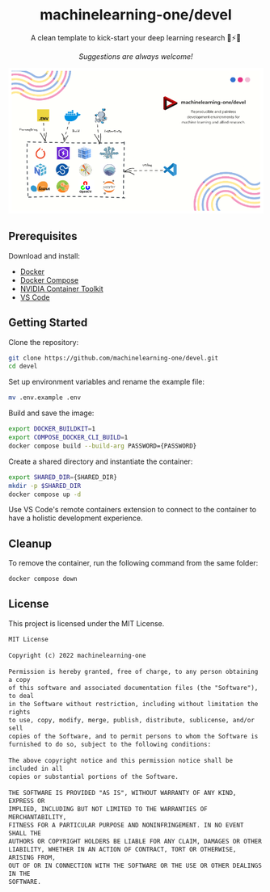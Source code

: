<div align="center">

# machinelearning-one/devel

A clean template to kick-start your deep learning research 🚀⚡🔥<br>

_Suggestions are always welcome!_

![](/media/devel.png)

</div>

## Prerequisites

Download and install:

- [Docker](https://www.digitalocean.com/community/tutorials/how-to-install-and-use-docker-on-ubuntu-20-04) 
- [Docker Compose](https://www.digitalocean.com/community/tutorials/how-to-install-and-use-docker-compose-on-ubuntu-20-04)
- [NVIDIA Container Toolkit](https://docs.nvidia.com/datacenter/cloud-native/container-toolkit/install-guide.html#docker)
- [VS Code](https://code.visualstudio.com/)

## Getting Started

Clone the repository:

```sh
git clone https://github.com/machinelearning-one/devel.git
cd devel
```

Set up environment variables and rename the example file:

```sh
mv .env.example .env
```

Build and save the image:

```sh
export DOCKER_BUILDKIT=1
export COMPOSE_DOCKER_CLI_BUILD=1
docker compose build --build-arg PASSWORD={PASSWORD}
```

Create a shared directory and instantiate the container:

```sh
export SHARED_DIR={SHARED_DIR}
mkdir -p $SHARED_DIR
docker compose up -d
```
Use VS Code's remote containers extension to connect to the container to have a holistic development experience.


## Cleanup

To remove the container, run the following command from the same folder:

```sh
docker compose down
```

## License

This project is licensed under the MIT License.

```
MIT License

Copyright (c) 2022 machinelearning-one

Permission is hereby granted, free of charge, to any person obtaining a copy
of this software and associated documentation files (the "Software"), to deal
in the Software without restriction, including without limitation the rights
to use, copy, modify, merge, publish, distribute, sublicense, and/or sell
copies of the Software, and to permit persons to whom the Software is
furnished to do so, subject to the following conditions:

The above copyright notice and this permission notice shall be included in all
copies or substantial portions of the Software.

THE SOFTWARE IS PROVIDED "AS IS", WITHOUT WARRANTY OF ANY KIND, EXPRESS OR
IMPLIED, INCLUDING BUT NOT LIMITED TO THE WARRANTIES OF MERCHANTABILITY,
FITNESS FOR A PARTICULAR PURPOSE AND NONINFRINGEMENT. IN NO EVENT SHALL THE
AUTHORS OR COPYRIGHT HOLDERS BE LIABLE FOR ANY CLAIM, DAMAGES OR OTHER
LIABILITY, WHETHER IN AN ACTION OF CONTRACT, TORT OR OTHERWISE, ARISING FROM,
OUT OF OR IN CONNECTION WITH THE SOFTWARE OR THE USE OR OTHER DEALINGS IN THE
SOFTWARE.
```